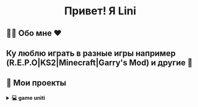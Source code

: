 <h1 align="center"> Привет! Я Lini </h1>

##                                              🧑‍💻 Обо мне ♥

Ку люблю играть в разные игры например (R.E.P.O|KS2|Minecraft|Garry's Mod) и другие 🤍
---

## 🚀 Мои проекты

<details>
  <summary><b>💻 game uniti </b></summary>
  <p>Игра на юнити про Pac-Men это версия игры сложнее оригинала
    
---

<p align="center">
  <i>healpme:
 чтоооооооооооооооо ♥ </i>
</p>
